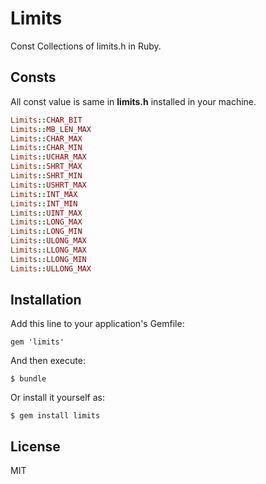 # Limits

Const Collections of limits.h in Ruby.

## Consts

All const value is same in **limits.h** installed in your machine.

```ruby
Limits::CHAR_BIT
Limits::MB_LEN_MAX
Limits::CHAR_MAX
Limits::CHAR_MIN
Limits::UCHAR_MAX
Limits::SHRT_MAX
Limits::SHRT_MIN
Limits::USHRT_MAX
Limits::INT_MAX
Limits::INT_MIN
Limits::UINT_MAX
Limits::LONG_MAX
Limits::LONG_MIN
Limits::ULONG_MAX
Limits::LLONG_MAX
Limits::LLONG_MIN
Limits::ULLONG_MAX
```

## Installation

Add this line to your application's Gemfile:

    gem 'limits'

And then execute:

    $ bundle

Or install it yourself as:

    $ gem install limits

## License

MIT
